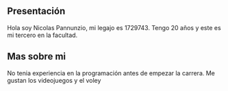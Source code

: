 ## Presentación
Hola soy Nicolas Pannunzio, mi legajo es 1729743. Tengo 20 años y este es mi tercero en la facultad. 
## Mas sobre mi
No tenia experiencia en la programación antes de empezar la carrera. Me gustan los videojuegos y el voley
